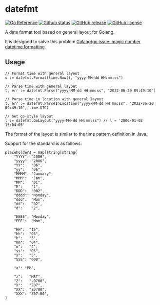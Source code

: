 # datefmt

[![Go Reference](https://pkg.go.dev/badge/github.com/Nomango/datefmt.svg)](https://pkg.go.dev/github.com/Nomango/datefmt)
[![Github status](https://github.com/Nomango/datefmt/actions/workflows/UnitTest.yml/badge.svg?branch=main)](https://github.com/Nomango/datefmt/actions)
[![GitHub release](https://img.shields.io/github/release/nomango/datefmt)](https://github.com/Nomango/datefmt/releases/latest)
[![GitHub license](https://img.shields.io/github/license/nomango/datefmt)](https://github.com/Nomango/datefmt/blob/main/LICENSE)

A date format tool based on general layout for Golang.

It is designed to solve this problem [Golang/go issue: magic number datetime formatting](https://github.com/golang/go/issues/38871).

## Usage

```golang
// Format time with general layout
s := datefmt.Format(time.Now(), "yyyy-MM-dd HH:mm:ss")

// Parse time with general layout
t, err := datefmt.Parse("yyyy-MM-dd HH:mm:ss", "2022-06-20 09:49:10")

// Parse time in location with general layout
t, err := datefmt.ParseInLocation("yyyy-MM-dd HH:mm:ss", "2022-06-20 09:49:10", time.UTC)

// Get go-style layout
l := datefmt.GoLayout("yyyy-MM-dd HH:mm:ss") // l = '2006-01-02 15:04:05'
```

The format of the layout is similar to the time pattern definition in Java.

Support for the standard is as follows:

```golang
placeholders = map[string]string{
    "YYYY": "2006",
    "yyyy": "2006",
    "YY":   "06",
    "yy":   "06",
    "MMMM": "January",
    "MMM":  "Jan",
    "MM":   "01",
    "M":    "1",
    "DDD":  "002",
    "dddd": "Monday",
    "ddd":  "Mon",
    "dd":   "02",
    "d":    "2",

    "EEEE": "Monday",
    "EEE":  "Mon",

    "HH":  "15",
    "hh":  "03",
    "h":   "3",
    "mm":  "04",
    "m":   "4",
    "ss":  "05",
    "s":   "5",
    "SSS": "000",

    "a": "PM",

    "z":   "MST",
    "Z":   "-0700",
    "X":   "Z07",
    "XX":  "Z0700",
    "XXX": "Z07:00",
}
```
